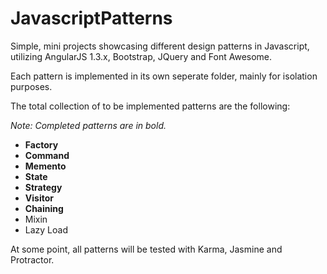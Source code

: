 JavascriptPatterns
==================

Simple, mini projects showcasing different design patterns in Javascript, utilizing AngularJS 1.3.x, Bootstrap, JQuery and Font Awesome.

Each pattern is implemented in its own seperate folder, mainly for isolation purposes.

The total collection of to be implemented patterns are the following:

*Note: Completed patterns are in bold.*

+ **Factory**
+ **Command**
+ **Memento**
+ **State**
+ **Strategy**
+ **Visitor**
+ **Chaining**
+ Mixin
+ Lazy Load

At some point, all patterns will be tested with Karma, Jasmine and Protractor.